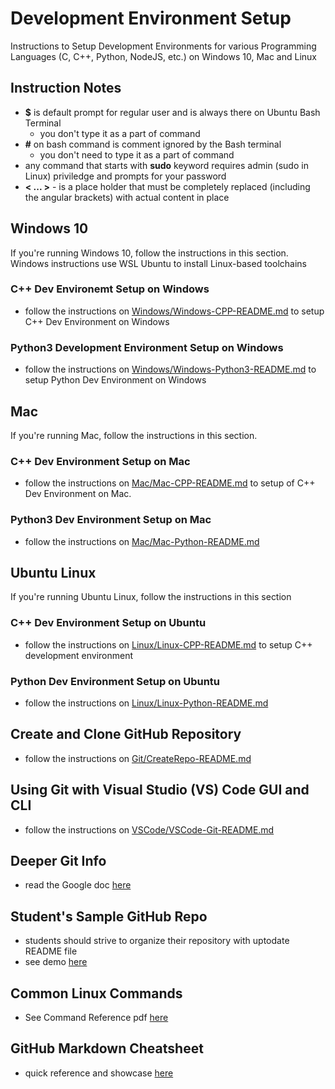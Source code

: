 # Development Environment Setup

Instructions to Setup Development Environments for various Programming Languages (C, C++, Python, NodeJS, etc.) on Windows 10, Mac and Linux

## Instruction Notes

- **\$** is default prompt for regular user and is always there on Ubuntu Bash Terminal
  - you don't type it as a part of command
- **#** on bash command is comment ignored by the Bash terminal
  - you don't need to type it as a part of command
- any command that starts with **sudo** keyword requires admin (sudo in Linux) priviledge and prompts for your password
- **\< ... \>** - is a place holder that must be completely replaced (including the angular brackets) with actual content in place

## Windows 10

If you're running Windows 10, follow the instructions in this section. Windows instructions use WSL Ubuntu to install Linux-based toolchains

### C++ Dev Environemt Setup on Windows

- follow the instructions on [Windows/Windows-CPP-README.md](Windows/Windows-CPP-README.md) to setup C++ Dev Environment on Windows

### Python3 Development Environment Setup on Windows

- follow the instructions on [Windows/Windows-Python3-README.md](Windows/Windows-Python3-README.md) to setup Python Dev Environment on Windows

## Mac

If you're running Mac, follow the instructions in this section.

### C++ Dev Environment Setup on Mac

- follow the instructions on [Mac/Mac-CPP-README.md](Mac/Mac-CPP-README.md) to setup of C++ Dev Environment on Mac.

### Python3 Dev Environment Setup on Mac

- follow the instructions on [Mac/Mac-Python-README.md](Mac/Mac-Python-README.md)

## Ubuntu Linux

If you're running Ubuntu Linux, follow the instructions in this section

### C++ Dev Environment Setup on Ubuntu

- follow the instructions on [Linux/Linux-CPP-README.md](Linux/Linux-CPP-README.md) to setup C++ development environment

### Python Dev Environment Setup on Ubuntu

- follow the instructions on [Linux/Linux-Python-README.md](Linux/Linux-Python-README.md)

## Create and Clone GitHub Repository

- follow the instructions on [Git/CreateRepo-README.md](Git/CreateRepo-README.md)

## Using Git with Visual Studio (VS) Code GUI and CLI

- follow the instructions on [VSCode/VSCode-Git-README.md](VSCode/VSCode-Git-README.md)

## Deeper Git Info

- read the Google doc [here](https://docs.google.com/document/d/1M0YeBfFPy5YPpfX7312R9-IldjagimvEma_YhgeLPcw/edit#heading=h.ssqvh5gmotj4)

## Student's Sample GitHub Repo

- students should strive to organize their repository with uptodate README file
- see demo [here](https://github.com/rambasnet/csci000-astudent)

## Common Linux Commands

- See Command Reference pdf [here](https://files.fosswire.com/2007/08/fwunixref.pdf)

## GitHub Markdown Cheatsheet

- quick reference and showcase [here](https://github.com/adam-p/markdown-here/wiki/Markdown-Cheatsheet)
